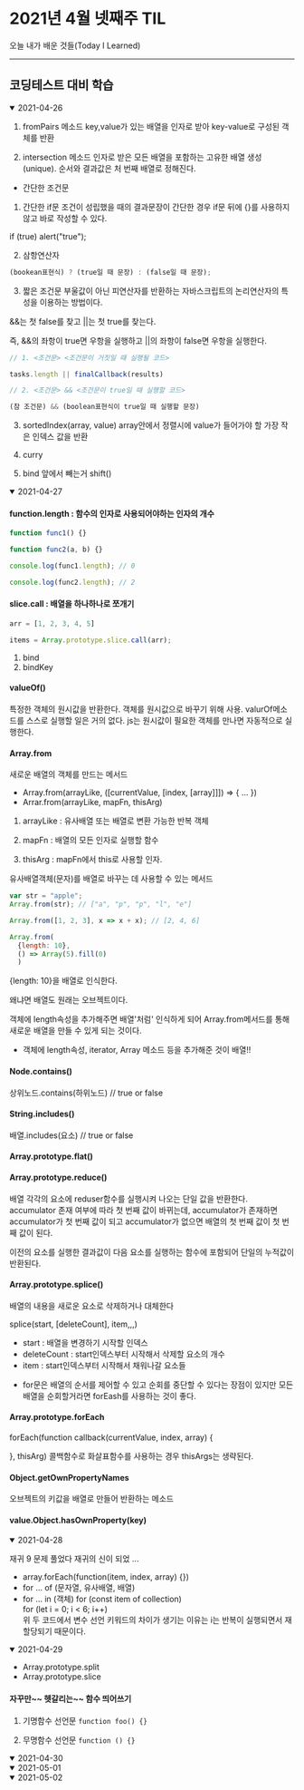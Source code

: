 # 2021년 4월 넷째주 TIL
오늘 내가 배운 것들(Today I Learned)

---------------------------------------
## 코딩테스트 대비 학습


<details open>
<summary>2021-04-26</summary>

1. fromPairs 메소드
key,value가 있는 배열을 인자로 받아 key-value로 구성된 객체를 반환

2. intersection 메소드
인자로 받은 모든 배열을 포함하는 고유한 배열 생성(unique). 순서와 결과값은 처 번째 배열로 정해진다.

- 간단한 조건문

1) 간단한 if문
조건이 성립했을 때의 결과문장이 간단한 경우 if문 뒤에 {}를 사용하지 않고 바로 작성할 수 있다.

  if (true) alert("true");

2) 삼항연산자
```jsx
(bookean표현식) ? (true일 때 문장) : (false일 때 문장);
```
3) 짧은 조건문
부울값이 아닌 피연산자를 반환하는 자바스크립트의 논리연산자의 특성을 이용하는 방법이다.


&&는 첫 false를 찾고 ||는 첫 true를 찾는다.


즉, &&의 좌항이 true면 우항을 실행하고 ||의 좌항이 false면 우항을 실행한다.



```jsx
// 1. <조건문> <조건문이 거짓일 때 실행될 코드>

tasks.length || finalCallback(results)

// 2. <조건문> && <조건문이 true일 때 실행할 코드>

(참 조건문) && (boolean표현식이 true일 때 실행할 문장)
```
3. sortedIndex(array, value)
array안에서 정렬시에 value가 들어가야 할 가장 작은 인덱스 값을 반환

4. curry

5. bind
앞에서 빼는거 shift()



</details>

<details open>
<summary>2021-04-27</summary>

#### function.length : 함수의 인자로 사용되어야하는 인자의 개수


```jsx
function func1() {}

function func2(a, b) {}

console.log(func1.length); // 0

console.log(func2.length); // 2
```


#### slice.call : 배열을 하나하나로 쪼개기


```jsx
arr = [1, 2, 3, 4, 5]

items = Array.prototype.slice.call(arr);
```

1. bind
2. bindKey

#### valueOf()
특정한 객체의 원시값을 반환한다.
객체를 원시값으로 바꾸기 위해 사용.
valurOf메소드를 스스로 실행할 일은 거의 없다.
js는 원시값이 필요한 객체를 만나면 자동적으로 실행한다.

#### Array.from
새로운 배열의 객체를 만드는 메서드

- Array.from(arrayLike, ([currentValue, [index, [array]]]) => { ... })
- Arrar.from(arrayLike, mapFn, thisArg)
1. arrayLike : 유사배열 또는 배열로 변환 가능한 반복 객체

2. mapFn : 배열의 모든 인자로 실행할 함수

3. thisArg : mapFn에서 this로 사용할 인자.



유사배열객체(문자)를 배열로 바꾸는 데 사용할 수 있는 메서드


```jsx
var str = "apple";
Array.from(str); // ["a", "p", "p", "l", "e"]

Array.from([1, 2, 3], x => x + x); // [2, 4, 6]
```
```jsx
Array.from(
  {length: 10},
  () => Array(5).fill(0)
  )
```
{length: 10}을 배열로 인식한다.

 왜냐면 배열도 원래는 오브젝트이다.

 객체에 length속성을 추가해주면 배열'처럼' 인식하게 되어 Array.from메서드를 통해 새로운 배열을 만들 수 있게 되는 것이다.

 * 객체에 length속성, iterator, Array 메소드 등을 추가해준 것이 배열!!

#### Node.contains()

상위노드.contains(하위노드) // true or false

#### String.includes()

배열.includes(요소) // true or false


#### Array.prototype.flat()

#### Array.prototype.reduce()
배열 각각의 요소에 reduser함수를 실행시켜 나오는 단일 값을 반환한다.
accumulator 존재 여부에 따라 첫 번째 값이 바뀌는데, accumulator가 존재하면 accumulator가 첫 번째 값이 되고 accumulator가 없으면 배열의 첫 번째 값이 첫 번째 값이 된다.

이전의 요소를 실행한 결과값이 다음 요소를 실행하는 함수에 포함되어 단일의 누적값이 반환된다.

#### Array.prototype.splice()

배열의 내용을 새로운 요소로 삭제하거나 대체한다



splice(start, [deleteCount], item,,,)
- start : 배열을 변경하기 시작할 인덱스
- deleteCount : start인덱스부터 시작해서 삭제할 요소의 개수
- item : start인덱스부터 시작해서 채워나갈 요소들

* for문은 배열의 순서를 제어할 수 있고 순회를 중단할 수 있다는 장점이 있지만 모든 배열을 순회할거라면 forEash를 사용하는 것이 좋다.

#### Array.prototype.forEach
forEach(function callback(currentValue, index, array) {

  }, thisArg)
  콜백함수로 화살표함수를 사용하는 경우 thisArgs는 생략된다.


#### Object.getOwnPropertyNames

오브젝트의 키값을 배열로 만들어 반환하는 메소드


#### value.Object.hasOwnProperty(key)


</details>

<details open>
<summary>2021-04-28</summary>

재귀 9 문제 풀었다 재귀의 신이 되었    ...
- array.forEach(function(item, index, array) {})
- for ... of (문자열, 유사배열, 배열)
- for ... in (객체)
for (const item of collection)    
for (let i = 0; i < 6; i++)    
위 두 코드에서 변수 선언 키워드의 차이가 생기는 이유는 i는 반복이 실행되면서 재할당되기 때문이다.


</details>


<details open>
<summary>2021-04-29</summary>

- Array.prototype.split
- Array.prototype.slice

#### 자꾸만~~ 헷갈리는~~ 함수 띄어쓰기
1) 기명함수 선언문
`function foo() {}`

2) 무명함수 선언문
`function () {}`





</details>

<details open>
<summary>2021-04-30</summary>



</details>

<details open>
<summary>2021-05-01</summary>



</details>

<details open>
<summary>2021-05-02</summary>



</details>
